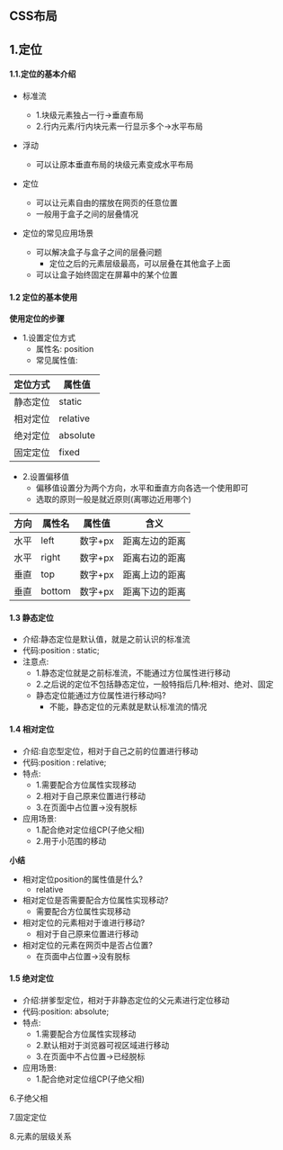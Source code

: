 ## CSS布局

## 1.定位

#### 1.1.定位的基本介绍

- 标准流
  - 1.块级元素独占一行→垂直布局
  - 2.行内元素/行内块元素一行显示多个→水平布局
- 浮动
  - 可以让原本垂直布局的块级元素变成水平布局
- 定位
  - 可以让元素自由的摆放在网页的任意位置
  - 一般用于盒子之间的层叠情况

- 定位的常见应用场景
  - 可以解决盒子与盒子之间的层叠问题
    - 定位之后的元素层级最高，可以层叠在其他盒子上面
  - 可以让盒子始终固定在屏幕中的某个位置

#### 1.2 定位的基本使用

**使用定位的步骤**

- 1.设置定位方式
  - 属性名: position
  - 常见属性值:

| 定位方式 | 属性值   |
| -------- | -------- |
| 静态定位 | static   |
| 相对定位 | relative |
| 绝对定位 | absolute |
| 固定定位 | fixed    |

- 2.设置偏移值
  - 偏移值设置分为两个方向，水平和垂直方向各选一个使用即可
  - 选取的原则一般是就近原则(离哪边近用哪个)

| 方向 | 属性名 | 属性值  | 含义           |
| ---- | ------ | ------- | -------------- |
| 水平 | left   | 数字+px | 距离左边的距离 |
| 水平 | right  | 数字+px | 距离右边的距离 |
| 垂直 | top    | 数字+px | 距离上边的距离 |
| 垂直 | bottom | 数字+px | 距离下边的距离 |

#### 1.3 静态定位

- 介绍:静态定位是默认值，就是之前认识的标准流
- 代码:position : static;
- 注意点:
  - 1.静态定位就是之前标准流，不能通过方位属性进行移动
  - 2.之后说的定位不包括静态定位，一般特指后几种:相对、绝对、固定
  - 静态定位能通过方位属性进行移动吗?
    - 不能，静态定位的元素就是默认标准流的情况

#### 1.4 相对定位

- 介绍:自恋型定位，相对于自己之前的位置进行移动
- 代码:position : relative;
- 特点:
  - 1.需要配合方位属性实现移动
  - 2.相对于自己原来位置进行移动
  - 3.在页面中占位置→没有脱标
- 应用场景:
  - 1.配合绝对定位组CP(子绝父相)
  - 2.用于小范围的移动

**小结**

- 相对定位position的属性值是什么?
  -  relative
- 相对定位是否需要配合方位属性实现移动?
  - 需要配合方位属性实现移动
- 相对定位的元素相对于谁进行移动?
  - 相对于自己原来位置进行移动
- 相对定位的元素在网页中是否占位置?
  - 在页面中占位置→没有脱标

#### 1.5 绝对定位

- 介绍:拼爹型定位，相对于非静态定位的父元素进行定位移动
- 代码:position: absolute;
- 特点:
  - 1.需要配合方位属性实现移动
  - 2.默认相对于浏览器可视区域进行移动
  - 3.在页面中不占位置→已经脱标
- 应用场景:
  - 1.配合绝对定位组CP(子绝父相)



6.子绝父相

7.固定定位

8.元素的层级关系